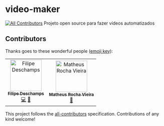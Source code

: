 # video-maker
[![All Contributors](https://img.shields.io/badge/all_contributors-2-orange.svg?style=flat-square)](#contributors)
Projeto open source para fazer vídeos automatizados

## Contributors

Thanks goes to these wonderful people ([emoji key](https://allcontributors.org/docs/en/emoji-key)):

<!-- ALL-CONTRIBUTORS-LIST:START - Do not remove or modify this section -->
<!-- prettier-ignore -->
<table><tr><td align="center"><a href="https://youtube.com/c/FilipeDeschamps"><img src="https://avatars0.githubusercontent.com/u/4248081?v=4" width="100px;" alt="Filipe Deschamps"/><br /><sub><b>Filipe Deschamps</b></sub></a><br /><a href="https://github.com/filipedeschamps/video-maker/commits?author=filipedeschamps" title="Code">💻</a> <a href="https://github.com/filipedeschamps/video-maker/commits?author=filipedeschamps" title="Documentation">📖</a></td><td align="center"><a href="http://matheu.srv.br"><img src="https://avatars0.githubusercontent.com/u/23284276?v=4" width="100px;" alt="Matheus Rocha Vieira"/><br /><sub><b>Matheus Rocha Vieira</b></sub></a><br /><a href="https://github.com/filipedeschamps/video-maker/commits?author=MatheusRV" title="Documentation">📖</a></td></tr></table>

<!-- ALL-CONTRIBUTORS-LIST:END -->

This project follows the [all-contributors](https://github.com/all-contributors/all-contributors) specification. Contributions of any kind welcome!